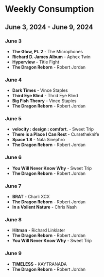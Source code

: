 # Weekly Consumption
## June 3, 2024 - June 9, 2024

### June 3
- **The Glow, Pt. 2** - The Microphones
- **Richard D. James Album** - Aphex Twin
- **Hyperview** - Title Fight
- **The Dragon Reborn** - Robert Jordan

### June 4
- **Dark Times** - Vince Staples
- **Third Eye Blind** - Thrid Eye Blind
- **Big Fish Theory** - Vince Staples
- **The Dragon Reborn** - Robert Jordan

### June 5
- **velocity : design : comfort.** - Sweet Trip
- **There is a Place I Can Rest** - Cursetheknife
- **Space 1.8** - Nala Sinephro
- **The Dragon Reborn** - Robert Jordan

### June 6
- **You Will Never Know Why** - Sweet Trip
- **The Dragon Reborn** - Robert Jordan

### June 7
- **BRAT** - Charli XCX
- **The Dragon Reborn** - Robert Jordan
- **In a Voilent Nature** - Chris Nash

### June 8
- **Hitman** - Richard Linklater
- **The Dragon Reborn** - Robert Jordan
- **You Will Never Know Why** - Sweet Trip

### June 9
- **TIMELESS** - KAYTRANADA
- **The Dragon Reborn** - Robert Jordan
